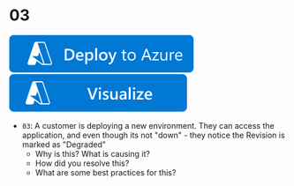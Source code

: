 # 03

[![Deploy To Azure](https://raw.githubusercontent.com/Azure/azure-quickstart-templates/master/1-CONTRIBUTION-GUIDE/images/deploytoazure.svg?sanitize=true)](https://portal.azure.com/#create/Microsoft.Template/uri/https%3A%2F%2Fraw.githubusercontent.com%2FAjsalemo%2Fcontainer-apps-elx-labs%2Fmain%2F03%2Farm.json)  [![Visualize](https://raw.githubusercontent.com/Azure/azure-quickstart-templates/master/1-CONTRIBUTION-GUIDE/images/visualizebutton.svg?sanitize=true)](http://armviz.io/#/?load=https%3A%2F%2Fraw.githubusercontent.com%2FAjsalemo%2Fcontainer-apps-elx-labs%2Fmain%2F03%2Farm.json)

- `03`: A customer is deploying a new environment. They can access the application, and even though its not "down" - they notice the Revision is marked as "Degraded"
  - Why is this? What is causing it?
  - How did you resolve this?
  - What are some best practices for this?